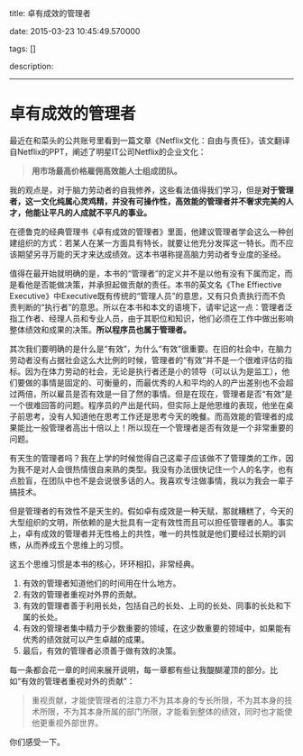 title: 卓有成效的管理者

date: 2015-03-23 10:45:49.570000

tags: []

description: 

---
# 卓有成效的管理者

最近在和菜头的公共账号里看到一篇文章《Netflix文化：自由与责任》，该文翻译自Netflix的PPT，阐述了明星IT公司Netflix的企业文化：

> **用市场最高价格雇佣高效能人士组成团队。**

我的观点是，对于脑力劳动者的自我修养，这些看法值得我们学习，但是**对于管理者，这一文化纯属心灵鸡精，并没有可操作性，高效能的管理者并不奢求完美的人才，他能让平凡的人成就不平凡的事业。**

在德鲁克的经典管理书《卓有成效的管理者》里面，他建议管理者学会这么一种创建组织的方式：若某人在某一方面具有特长，就要让他充分发挥这一特长。而不应该期望另寻万能的天才来达成绩效。这本书堪称提高脑力劳动者专业度的圣经。

值得在最开始就明确的是，本书的“管理者”的定义并不是以他有没有下属而定，而是看他是否能做决策，并承担起做贡献的责任。本书的英文名《The Effiective Executive》中Executive既有传统的“管理人员”的意思，又有只负责执行而不负责判断的“执行者”的意思。所以在本书和本文的语境下，请牢记这一点：管理者泛指工作者、经理人员和专业人员，由于其职位和知识，他们必须在工作中做出影响整体绩效和成果的决策。**所以程序员也属于管理者。**

其次我们要明确的是什么是“有效”，为什么“有效”很重要。在旧的社会中，在脑力劳动者没有占据社会这么大比例的时候，管理者的“有效”并不是一个很难评估的指标。因为在体力劳动的社会，无论是执行者还是小的领导（可以认为是监工），他们要做的事情是固定的、可衡量的，而最优秀的人和平均的人的产出差别也不会超过两倍，所以雇员是否有效是一目了然的事情。但是在现在，管理者是否“有效”是一个很难回答的问题。程序员的产出是代码，但实际上是他思维的表现，他坐在桌子前思考，没有人知道他在思考工作还是思考今天的晚餐。而高效能的管理者的成果能比一般管理者高出十倍以上！所以现在一个管理者是否有效是一个非常重要的问题。

有天生的管理者吗？我在上学的时候觉得自己这辈子应该做不了管理类的工作，因为我不是对人会很热情很自来熟的类型。我没有办法很快记住一个人的名字，也有点脸盲，在团队中也不是会说很多话的人。我喜欢专注做事情，我以为我会一辈子搞技术。

但是管理者的有效性不是天生的。假如卓有成效是一种天赋，那就糟糕了，今天的大型组织的文明，所依赖的是大批具有一定有效性而且可以担任管理者的人。事实上，卓有成效的管理者并无性格上的共性，唯一的共性就是他们要经过长期的训练，从而养成五个思维上的习惯。

这五个思维习惯是本书的核心，环环相扣，非常经典。

  1. 有效的管理者知道他们的时间用在什么地方。
  2. 有效的管理者重视对外界的贡献。
  3. 有效的管理者善于利用长处，包括自己的长处、上司的长处、同事的长处和下属的长处。
  4. 有效的管理者集中精力于少数重要的领域，在这少数重要的领域中，如果能有优秀的绩效就可以产生卓越的成果。
  5. 最后，有效的管理者必须善于做有效的决策。

每一条都会花一章的时间来展开说明，每一章都有些让我醍醐灌顶的部分。比如“有效的管理者重视对外的贡献”：

> 重视贡献，才能使管理者的注意力不为其本身的专长所限，不为其本身的技术所限，不为其本身所属的部门所限，才能看到整体的绩效，同时也才能使他更重视外部世界。

你们感受一下。
